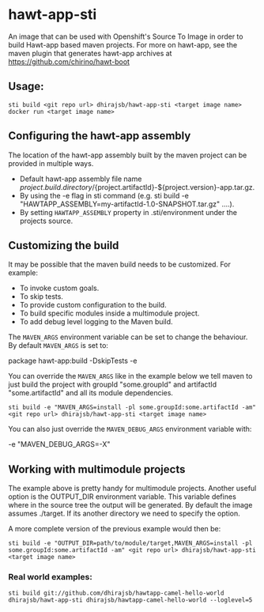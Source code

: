 # hawt-app-sti

An image that can be used with Openshift's Source To Image in order to build Hawt-app based maven projects.
For more on hawt-app, see the maven plugin that generates hawt-app archives at https://github.com/chirino/hawt-boot

## Usage:
	sti build <git repo url> dhirajsb/hawt-app-sti <target image name>
	docker run <target image name>

## Configuring the hawt-app assembly

The location of the hawt-app assembly built by the maven project can be provided in multiple ways.

- Default hawt-app assembly file name ${project.build.directory}/${project.artifactId}-${project.version}-app.tar.gz.
- By using the -e flag in sti command (e.g. sti build -e "HAWTAPP_ASSEMBLY=my-artifactId-1.0-SNAPSHOT.tar.gz" ....).
- By setting `HAWTAPP_ASSEMBLY` property in .sti/environment under the projects source.

## Customizing the build

It may be possible that the maven build needs to be customized. For example:

- To invoke custom goals.
- To skip tests.
- To provide custom configuration to the build.
- To build specific modules inside a multimodule project.
- To add debug level logging to the Maven build.

The `MAVEN_ARGS` environment variable can be set to change the behaviour. By
default `MAVEN_ARGS` is set to:

  package hawt-app:build -DskipTests -e

You can override the `MAVEN_ARGS` like in the example below we tell maven to just build the project with groupId "some.groupId" and artifactId "some.artifactId" and all its module dependencies.

	sti build -e "MAVEN_ARGS=install -pl some.groupId:some.artifactId -am" <git repo url> dhirajsb/hawt-app-sti <target image name>

You can also just override the `MAVEN_DEBUG_ARGS` environment variable with:

  -e "MAVEN_DEBUG_ARGS=-X"

## Working with multimodule projects
The example above is pretty handy for multimodule projects. Another useful option is the OUTPUT_DIR environment variable. This variable defines where in the source tree the output will be generated.
By default the image assumes ./target. If its another directory we need to specify the option.

A more complete version of the previous example would then be:

	sti build -e "OUTPUT_DIR=path/to/module/target,MAVEN_ARGS=install -pl some.groupId:some.artifactId -am" <git repo url> dhirajsb/hawt-app-sti <target image name>

### Real world examples:

	sti build git://github.com/dhirajsb/hawtapp-camel-hello-world dhirajsb/hawt-app-sti dhirajsb/hawtapp-camel-hello-world --loglevel=5
